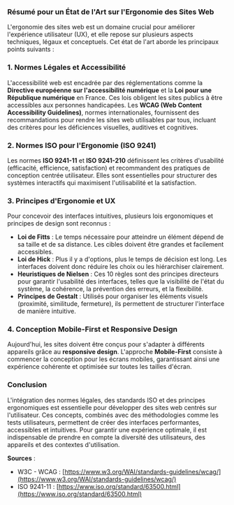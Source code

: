 ### Résumé pour un État de l'Art sur l'Ergonomie des Sites Web

L'ergonomie des sites web est un domaine crucial pour améliorer l'expérience utilisateur (UX), et elle repose sur plusieurs aspects techniques, légaux et conceptuels. Cet état de l'art aborde les principaux points suivants :

### 1. **Normes Légales et Accessibilité**
L'accessibilité web est encadrée par des réglementations comme la **Directive européenne sur l'accessibilité numérique** et la **Loi pour une République numérique** en France. Ces lois obligent les sites publics à être accessibles aux personnes handicapées. Les **WCAG (Web Content Accessibility Guidelines)**, normes internationales, fournissent des recommandations pour rendre les sites web utilisables par tous, incluant des critères pour les déficiences visuelles, auditives et cognitives.

### 2. **Normes ISO pour l'Ergonomie (ISO 9241)**
Les normes **ISO 9241-11** et **ISO 9241-210** définissent les critères d'usabilité (efficacité, efficience, satisfaction) et recommandent des pratiques de conception centrée utilisateur. Elles sont essentielles pour structurer des systèmes interactifs qui maximisent l'utilisabilité et la satisfaction.

### 3. **Principes d'Ergonomie et UX**
Pour concevoir des interfaces intuitives, plusieurs lois ergonomiques et principes de design sont reconnus :
- **Loi de Fitts** : Le temps nécessaire pour atteindre un élément dépend de sa taille et de sa distance. Les cibles doivent être grandes et facilement accessibles.
- **Loi de Hick** : Plus il y a d'options, plus le temps de décision est long. Les interfaces doivent donc réduire les choix ou les hiérarchiser clairement.
- **Heuristiques de Nielsen** : Ces 10 règles sont des principes directeurs pour garantir l'usabilité des interfaces, telles que la visibilité de l'état du système, la cohérence, la prévention des erreurs, et la flexibilité.
- **Principes de Gestalt** : Utilisés pour organiser les éléments visuels (proximité, similitude, fermeture), ils permettent de structurer l'interface de manière intuitive.

### 4. **Conception Mobile-First et Responsive Design**
Aujourd'hui, les sites doivent être conçus pour s'adapter à différents appareils grâce au **responsive design**. L'approche **Mobile-First** consiste à commencer la conception pour les écrans mobiles, garantissant ainsi une expérience cohérente et optimisée sur toutes les tailles d'écran.

### Conclusion
L'intégration des normes légales, des standards ISO et des principes ergonomiques est essentielle pour développer des sites web centrés sur l'utilisateur. Ces concepts, combinés avec des méthodologies comme les tests utilisateurs, permettent de créer des interfaces performantes, accessibles et intuitives. Pour garantir une expérience optimale, il est indispensable de prendre en compte la diversité des utilisateurs, des appareils et des contextes d'utilisation.

**Sources** :
- W3C - WCAG : [https://www.w3.org/WAI/standards-guidelines/wcag/](https://www.w3.org/WAI/standards-guidelines/wcag/)
- ISO 9241-11 : [https://www.iso.org/standard/63500.html](https://www.iso.org/standard/63500.html)

